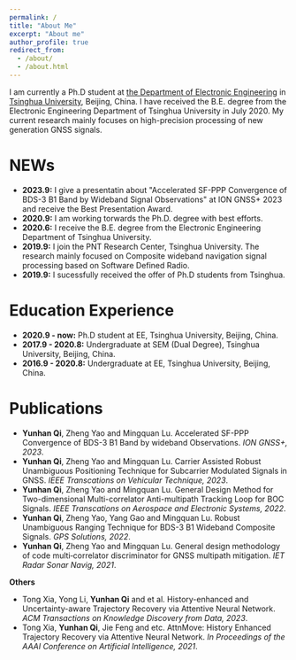 ```yaml
---
permalink: /
title: "About Me"
excerpt: "About me"
author_profile: true
redirect_from: 
  - /about/
  - /about.html
---
```


I am currently a Ph.D student at [the Department of Electronic Engineering](https://www.tsinghua.edu.cn/publish/eeen/index.html) in [Tsinghua University](https://www.tsinghua.edu.cn/publish/thu2018en/index.html), Beijing, China. I have received the B.E. degree from the Electronic Engineering Department of Tsinghua University in July 2020. My current research mainly focuses on high-precision processing of new generation GNSS signals.


NEWs
======
* **2023.9:** I give a presentatin about "Accelerated SF-PPP Convergence of BDS-3 B1 Band by Wideband Signal Observations" at ION GNSS+ 2023 and receive the Best Presentation Award.
* **2020.9:** I am working torwards the Ph.D. degree with best efforts.
* **2020.6:** I receive the B.E. degree from the Electronic Engineering Department of Tsinghua University.
* **2019.9:** I join the PNT Research Center, Tsinghua University. The research mainly focused on Composite wideband navigation signal processing based on Software Defined Radio.
* **2019.9:** I sucessfully received the offer of Ph.D students from Tsinghua.

Education Experience
======
* **2020.9 - now:** Ph.D student at EE, Tsinghua University, Beijing, China.
* **2017.9 - 2020.8:** Undergraduate at SEM (Dual Degree), Tsinghua University, Beijing, China.
* **2016.9 - 2020.8:** Undergraduate at EE, Tsinghua University, Beijing, China.

Publications
======
* **Yunhan Qi**, Zheng Yao and Mingquan Lu. Accelerated SF-PPP Convergence of BDS-3 B1 Band by wideband Observations. *ION GNSS+, 2023*.
* **Yunhan Qi**, Zheng Yao and Mingquan Lu. Carrier Assisted Robust Unambiguous Positioning Technique for Subcarrier Modulated Signals in GNSS. *IEEE Transcations on Vehicular Technique, 2023*.
* **Yunhan Qi**, Zheng Yao and Mingquan Lu. General Design Method for Two-dimensional Multi-correlator Anti-multipath Tracking Loop for BOC Signals. *IEEE Transcations on Aerospace and Electronic Systems, 2022*.
* **Yunhan Qi**, Zheng Yao, Yang Gao and Mingquan Lu. Robust Unambiguous Ranging Technique for BDS-3 B1 Wideband Composite Signals. *GPS Solutions, 2022*.
* **Yunhan Qi**, Zheng Yao and Mingquan Lu. General design methodology of code multi‐correlator discriminator for GNSS multipath mitigation. *IET Radar Sonar Navig, 2021*.

**Others**
* Tong Xia, Yong Li, **Yunhan Qi** and et al. History-enhanced and Uncertainty-aware Trajectory Recovery via Attentive Neural Network. *ACM Transactions on Knowledge Discovery from Data, 2023*.
* Tong Xia, **Yunhan Qi**, Jie Feng and etc. AttnMove: History Enhanced Trajectory Recovery via Attentive Neural Network. *In Proceedings of the AAAI Conference on Artificial Intelligence, 2021*.
